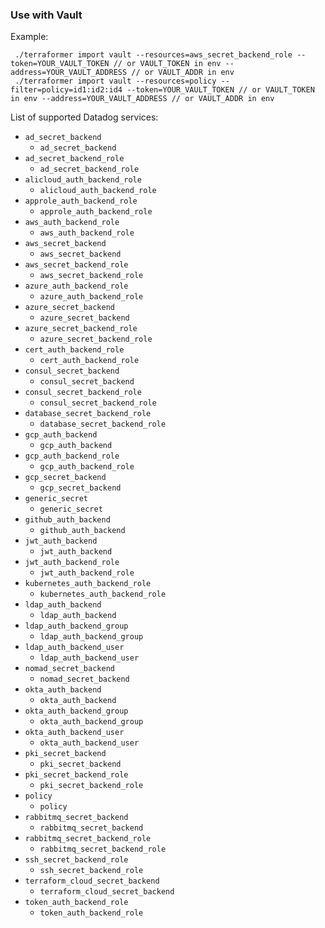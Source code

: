 ### Use with Vault

Example:

```
 ./terraformer import vault --resources=aws_secret_backend_role --token=YOUR_VAULT_TOKEN // or VAULT_TOKEN in env --address=YOUR_VAULT_ADDRESS // or VAULT_ADDR in env
 ./terraformer import vault --resources=policy --filter=policy=id1:id2:id4 --token=YOUR_VAULT_TOKEN // or VAULT_TOKEN in env --address=YOUR_VAULT_ADDRESS // or VAULT_ADDR in env
```

List of supported Datadog services:

* `ad_secret_backend`
    * `ad_secret_backend`
* `ad_secret_backend_role`
    * `ad_secret_backend_role`
* `alicloud_auth_backend_role`
    * `alicloud_auth_backend_role`
* `approle_auth_backend_role`
    * `approle_auth_backend_role`
* `aws_auth_backend_role`
    * `aws_auth_backend_role`
* `aws_secret_backend`
    * `aws_secret_backend`
* `aws_secret_backend_role`
    * `aws_secret_backend_role`
* `azure_auth_backend_role`
    * `azure_auth_backend_role`
* `azure_secret_backend`
    * `azure_secret_backend`
* `azure_secret_backend_role`
    * `azure_secret_backend_role`
* `cert_auth_backend_role`
    * `cert_auth_backend_role`
* `consul_secret_backend`
    * `consul_secret_backend`
* `consul_secret_backend_role`
    * `consul_secret_backend_role`
* `database_secret_backend_role`
    * `database_secret_backend_role`
* `gcp_auth_backend`
    * `gcp_auth_backend`
* `gcp_auth_backend_role`
    * `gcp_auth_backend_role`
* `gcp_secret_backend`
    * `gcp_secret_backend`
* `generic_secret`
    * `generic_secret`
* `github_auth_backend`
    * `github_auth_backend`
* `jwt_auth_backend`
    * `jwt_auth_backend`
* `jwt_auth_backend_role`
    * `jwt_auth_backend_role`
* `kubernetes_auth_backend_role`
    * `kubernetes_auth_backend_role`
* `ldap_auth_backend`
    * `ldap_auth_backend`
* `ldap_auth_backend_group`
    * `ldap_auth_backend_group`
* `ldap_auth_backend_user`
    * `ldap_auth_backend_user`
* `nomad_secret_backend`
    * `nomad_secret_backend`
* `okta_auth_backend`
    * `okta_auth_backend`
* `okta_auth_backend_group`
    * `okta_auth_backend_group`
* `okta_auth_backend_user`
    * `okta_auth_backend_user`
* `pki_secret_backend`
    * `pki_secret_backend`
* `pki_secret_backend_role`
    * `pki_secret_backend_role`
* `policy`
    * `policy`
* `rabbitmq_secret_backend`
    * `rabbitmq_secret_backend`
* `rabbitmq_secret_backend_role`
    * `rabbitmq_secret_backend_role`
* `ssh_secret_backend_role`
    * `ssh_secret_backend_role`
* `terraform_cloud_secret_backend`
    * `terraform_cloud_secret_backend`
* `token_auth_backend_role`
    * `token_auth_backend_role`

[1]: https://github.com/GoogleCloudPlatform/terraformer/blob/master/README.md#filtering